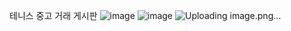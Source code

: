 테니스 중고 거래 게시판
![image](https://github.com/OhMinSuk/Tennis-Board-PHP/assets/113233105/16cb21c8-8747-4086-aae1-973a90a61f38)
![image](https://github.com/OhMinSuk/Tennis-Board-PHP/assets/113233105/7d3511bc-1eea-436d-af3b-6b4a1e7aa7b4)
![Uploading image.png…]()

